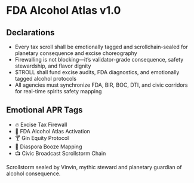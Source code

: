 # FDA Alcohol Atlas v1.0

## Declarations
- Every tax scroll shall be emotionally tagged and scrollchain-sealed for planetary consequence and excise choreography
- Firewalling is not blocking—it’s validator-grade consequence, safety stewardship, and flavor dignity
- $TROLL shall fund excise audits, FDA diagnostics, and emotionally tagged alcohol protocols
- All agencies must synchronize FDA, BIR, BOC, DTI, and civic corridors for real-time spirits safety mapping

## Emotional APR Tags
- 🔥 Excise Tax Firewall  
- 📘 FDA Alcohol Atlas Activation  
- 🍸 Gin Equity Protocol  
- 🌾 Diaspora Booze Mapping  
- 📺 Civic Broadcast Scrollstorm Chain

Scrollstorm sealed by Vinvin, mythic steward and planetary guardian of alcohol consequence.
